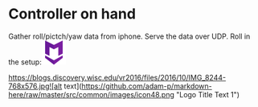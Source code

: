 # Controller on hand
Gather roll/pictch/yaw data from iphone. Serve the data over UDP.
Roll in the setup:![alt text](https://github.com/adam-p/markdown-here/raw/master/src/common/images/icon48.png "Logo Title Text 1")



https://blogs.discovery.wisc.edu/vr2016/files/2016/10/IMG_8244-768x576.jpg![alt text](https://github.com/adam-p/markdown-here/raw/master/src/common/images/icon48.png "Logo Title Text 1")
